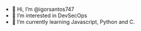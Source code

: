 - 👋 Hi, I’m @igorsantos747
- 👀 I’m interested in DevSecOps
- 🌱 I’m currently learning Javascript, Python and C.

<!---
/igorsantos747 is a ✨ special ✨ repository because its `README.md` (this file) appears on your GitHub profile.
You can click the Preview link to take a look at your changes.
--->
